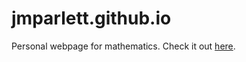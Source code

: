 # jmparlett.github.io
Personal webpage for mathematics. Check it out [here](https://jmparlett.github.io/).
